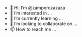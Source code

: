 - 👋 Hi, I’m @zamporozazaza
- 👀 I’m interested in ...
- 🌱 I’m currently learning ...
- 💞️ I’m looking to collaborate on ...
- 📫 How to reach me ...

<!---
zamporozazaza/zamporozazaza is a ✨ special ✨ repository because its `README.md` (this file) appears on your GitHub profile.
You can click the Preview link to take a look at your changes.
--->
